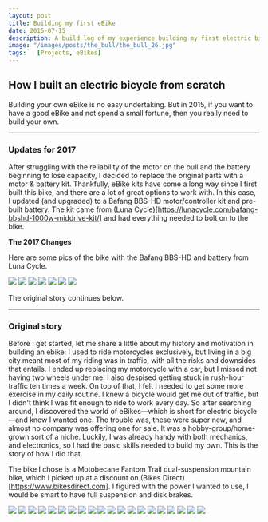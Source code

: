 ```yaml
---
layout: post
title: Building my first eBike
date: 2015-07-15
description: A build log of my experience building my first electric bicycle, which I lovingly call the bull.
image: "/images/posts/the_bull/the_bull_26.jpg"
tags:   [Projects, eBikes]
---
```


## How I built an electric bicycle from scratch

Building your own eBike is no easy undertaking. But in 2015, if you want to have a good eBike and not spend a small fortune, then you really need to build your own.

---

### Updates for 2017

After struggling with the reliability of the motor on the bull and the battery beginning to lose capacity, I decided to replace the original parts with a motor & battery kit. Thankfully, eBike kits have come a long way since I first built this bike, and there are a lot of great options to work with. In this case, I updated (and upgraded) to a Bafang BBS-HD motor/controller kit and pre-built battery. The kit came from (Luna Cycle)[https://lunacycle.com/bafang-bbshd-1000w-middrive-kit/] and had everything needed to bolt on to the bike.

**The 2017 Changes**

Here are some pics of the bike with the Bafang BBS-HD and battery from Luna Cycle.

<div class="gallery-box">
    <div class="gallery">
        <img src="/images/posts/the_bull/the_bull_21.jpg">
        <img src="/images/posts/the_bull/the_bull_22.jpg">
        <img src="/images/posts/the_bull/the_bull_23.jpg">
        <img src="/images/posts/the_bull/the_bull_24.jpg">
        <img src="/images/posts/the_bull/the_bull_25.jpg">
        <img src="/images/posts/the_bull/the_bull_26.jpg">
        <img src="/images/posts/the_bull/the_bull_27.jpg">
    </div>
</div>

The original story continues below.

---

### Original story

Before I get started, let me share a little about my history and motivation in building an ebike: I used to ride motorcycles exclusively, but living in a big city meant most of my riding was in traffic, with all the risks and downsides that entails. I ended up replacing my motorcycle with a car, but I missed not having two wheels under me. I also despised getting stuck in rush-hour traffic ten times a week. On top of that, I felt I needed to get some more exercise in my daily routine. I knew a bicycle would get me out of traffic, but I didn't think I was fit enough to ride to work every day. So after searching around, I discovered the world of eBikes—which is short for electric bicycle—and knew I wanted one. The trouble was, these were super new, and almost no company was offering one for sale. It was a hobby-group/home-grown sort of a niche. Luckily, I was already handy with both mechanics, and electronics, so I had the basic skills needed to build my own. This is the story of how I did that.

The bike I chose is a Motobecane Fantom Trail dual-suspension mountain bike, which I picked up at a discount on (Bikes Direct)[https://www.bikesdirect.com]. I figured with the power I wanted to use, I would be smart to have full suspension and disk brakes.

<div class="gallery-box">
    <div class="gallery">
  <img src="/images/posts/the_bull/the_bull_01.jpg">
  <img src="/images/posts/the_bull/the_bull_02.jpg">
  <img src="/images/posts/the_bull/the_bull_03.jpg">
  <img src="/images/posts/the_bull/the_bull_04.jpg">
  <img src="/images/posts/the_bull/the_bull_05.jpg">
  <img src="/images/posts/the_bull/the_bull_06.jpg">
  <img src="/images/posts/the_bull/the_bull_07.jpg">
  <img src="/images/posts/the_bull/the_bull_08.jpg">
  <img src="/images/posts/the_bull/the_bull_09.jpg">
  <img src="/images/posts/the_bull/the_bull_10.jpg">
  <img src="/images/posts/the_bull/the_bull_11.jpg">
  <img src="/images/posts/the_bull/the_bull_12.jpg">
  <img src="/images/posts/the_bull/the_bull_13.jpg">
  <img src="/images/posts/the_bull/the_bull_14.jpg">
  <img src="/images/posts/the_bull/the_bull_15.jpg">
  <img src="/images/posts/the_bull/the_bull_16.jpg">
  <img src="/images/posts/the_bull/the_bull_17.jpg">
  <img src="/images/posts/the_bull/the_bull_18.jpg">
  <img src="/images/posts/the_bull/the_bull_19.jpg">
  <img src="/images/posts/the_bull/the_bull_20.jpg">
</div>
